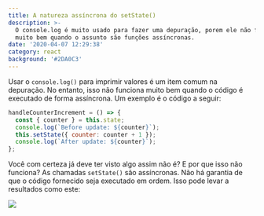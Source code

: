 ```yaml
---
title: A natureza assíncrona do setState()
description: >-
  O console.log é muito usado para fazer uma depuração, porem ele não funciona
  muito bem quando o assunto são funções assíncronas.
date: '2020-04-07 12:29:38'
category: react
background: '#2DA0C3'
---
```

Usar o `console.log()` para imprimir valores é um item comum na depuração. No entanto, isso não funciona muito bem quando o código é executado de forma assíncrona. Um exemplo é o código a seguir:

```jsx
handleCounterIncrement = () => {
  const { counter } = this.state;
  console.log(`Before update: ${counter}`);
  this.setState({ counter: counter + 1 });
  console.log(`After update: ${counter}`);
};
```

Você com certeza já deve ter visto algo assim não é? E por que isso não funciona? As chamadas `setState()` são assíncronas. Não há garantia de que o código fornecido seja executado em ordem. Isso pode levar a resultados como este:

![](https://miro.medium.com/max/722/1*xJljheGz6VjwwjyF-6zAqQ.jpeg)